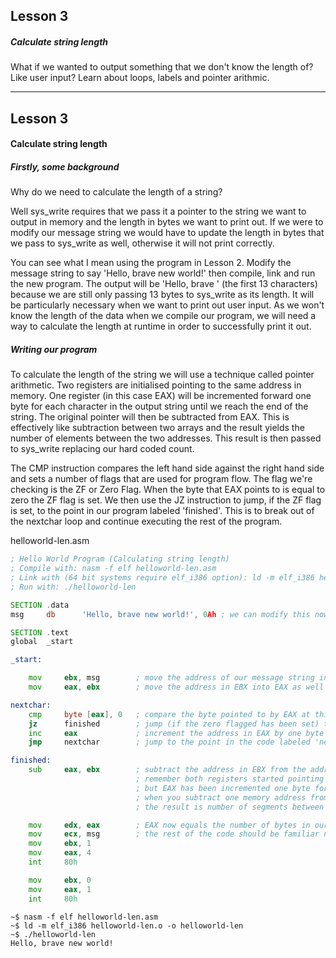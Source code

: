 ## Lesson 3

##### Calculate string length

What if we wanted to output something that we don't know the length of? Like user input? Learn about loops, labels and pointer arithmic.

---

## Lesson 3

#### Calculate string length

##### Firstly, some background

Why do we need to calculate the length of a string?

Well sys_write requires that we pass it a pointer to the string we want to output in memory and the length in bytes we want to print out.  If we were to modify our message string we would have to update the length in bytes that we pass to sys_write as well, otherwise it will not print correctly.

You can see what I mean using the program in Lesson 2.  Modify the message string to say 'Hello, brave new world!' then compile, link and run the new program.  The output will be 'Hello, brave ' (the first 13 characters) because we are still only passing 13 bytes to sys_write as its length.  It will be particularly necessary when we want to print out user input.  As we won't know the length of the data when we compile our program, we will need a way to calculate the length at runtime in order to successfully print it out.

##### Writing our program

To calculate the length of the string we will use a technique called pointer arithmetic.  Two registers are initialised pointing to the same address in memory.  One register (in this case EAX) will be incremented forward one byte for each character in the output string until we reach the end of the string.  The original pointer will then be subtracted from EAX.  This is effectively like subtraction between two arrays and the result yields the number of elements between the two addresses. This result is then passed to sys_write replacing our hard coded count.

The CMP instruction compares the left hand side against the right hand side and sets a number of flags that are used for program flow.  The flag we're checking is the ZF or Zero Flag.  When the byte that EAX points to is equal to zero the ZF flag is set.  We then use the JZ instruction to jump, if the ZF flag is set, to the point in our program labeled 'finished'. This is to break out of the nextchar loop and continue executing the rest of the program.

helloworld-len.asm

```asm
; Hello World Program (Calculating string length)
; Compile with: nasm -f elf helloworld-len.asm
; Link with (64 bit systems require elf_i386 option): ld -m elf_i386 helloworld-len.o -o helloworld-len
; Run with: ./helloworld-len

SECTION .data
msg     db      'Hello, brave new world!', 0Ah ; we can modify this now without having to update anywhere else in the program

SECTION .text
global  _start

_start:

    mov     ebx, msg        ; move the address of our message string into EBX
    mov     eax, ebx        ; move the address in EBX into EAX as well (Both now point to the same segment in memory)

nextchar:
    cmp     byte [eax], 0   ; compare the byte pointed to by EAX at this address against zero (Zero is an end of string delimiter)
    jz      finished        ; jump (if the zero flagged has been set) to the point in the code labeled 'finished'
    inc     eax             ; increment the address in EAX by one byte (if the zero flagged has NOT been set)
    jmp     nextchar        ; jump to the point in the code labeled 'nextchar'

finished:
    sub     eax, ebx        ; subtract the address in EBX from the address in EAX
                            ; remember both registers started pointing to the same address (see line 15)
                            ; but EAX has been incremented one byte for each character in the message string
                            ; when you subtract one memory address from another of the same type
                            ; the result is number of segments between them - in this case the number of bytes

    mov     edx, eax        ; EAX now equals the number of bytes in our string
    mov     ecx, msg        ; the rest of the code should be familiar now
    mov     ebx, 1
    mov     eax, 4
    int     80h

    mov     ebx, 0
    mov     eax, 1
    int     80h
```

```
~$ nasm -f elf helloworld-len.asm
~$ ld -m elf_i386 helloworld-len.o -o helloworld-len
~$ ./helloworld-len
Hello, brave new world!
```
